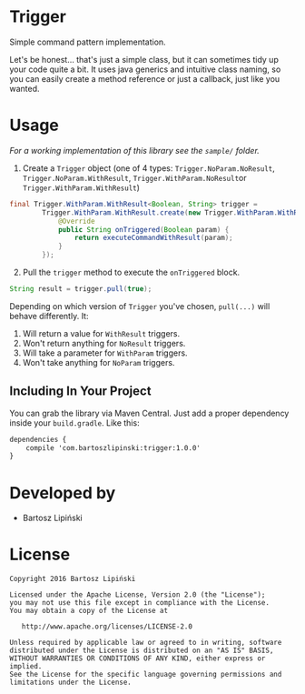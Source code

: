 Trigger
=======

Simple command pattern implementation.

Let's be honest... that's just a simple class, but it can sometimes tidy up your code quite a bit. It uses java generics and intuitive class naming, so you can easily create a method reference or just a callback, just like you wanted.

Usage
=====
*For a working implementation of this library see the `sample/` folder.*

  1. Create a `Trigger` object (one of 4 types: `Trigger.NoParam.NoResult`, `Trigger.NoParam.WithResult`, `Trigger.WithParam.NoResult`or `Trigger.WithParam.WithResult`)
  
  ```java
  final Trigger.WithParam.WithResult<Boolean, String> trigger =
          Trigger.WithParam.WithResult.create(new Trigger.WithParam.WithResult.OnTriggered<Boolean, String>() {
              @Override
              public String onTriggered(Boolean param) {
                  return executeCommandWithResult(param);
              }
          });
  ```
  
  2. Pull the `trigger` method to execute the `onTriggered` block.
  
  ```java
  String result = trigger.pull(true);
  ```
  
Depending on which version of `Trigger` you've chosen, `pull(...)` will behave differently. 
It:

 1. Will return a value for `WithResult` triggers.
 2. Won't return anything for `NoResult` triggers.
 3. Will take a parameter for `WithParam` triggers.
 4. Won't take anything for `NoParam` triggers.

Including In Your Project
-------------------------
You can grab the library via Maven Central. Just add a proper dependency inside your `build.gradle`. Like this:

```xml
dependencies {
    compile 'com.bartoszlipinski:trigger:1.0.0'
}
```

Developed by
============
 * Bartosz Lipiński

License
=======

    Copyright 2016 Bartosz Lipiński
    
    Licensed under the Apache License, Version 2.0 (the "License");
    you may not use this file except in compliance with the License.
    You may obtain a copy of the License at

       http://www.apache.org/licenses/LICENSE-2.0

    Unless required by applicable law or agreed to in writing, software
    distributed under the License is distributed on an "AS IS" BASIS,
    WITHOUT WARRANTIES OR CONDITIONS OF ANY KIND, either express or implied.
    See the License for the specific language governing permissions and
    limitations under the License.
